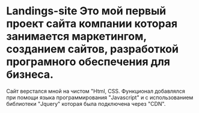 # Landings-site Это мой первый проект сайта компании которая занимается маркетингом, созданием сайтов, разработкой програмного обеспечения для бизнеса.
Сайт верстался мной на чистом "Html, CSS. Функционал добавлялся при помощи языка программирования "Javascript" и с использованием библиотеки "Jquery" которая была подключена через "CDN".

